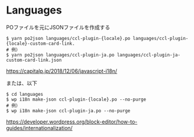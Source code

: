 # Languages
POファイルを元にJSONファイルを作成する
```
$ yarn po2json languages/ccl-plugin-{locale}.po languages/ccl-plugin-{locale}-custom-card-link.
# 例）
$ yarn po2json languages/ccl-plugin-ja.po languages/ccl-plugin-ja-custom-card-link.json
```
https://capitalp.jp/2018/12/06/javascript-i18n/

または、以下
```
$ cd languages
$ wp i18n make-json ccl-plugin-{locale}.po --no-purge
# 例）
$ wp i18n make-json ccl-plugin-ja.po --no-purge
```
https://developer.wordpress.org/block-editor/how-to-guides/internationalization/